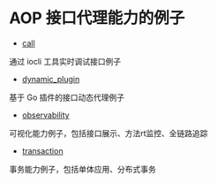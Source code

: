 # AOP 接口代理能力的例子

- [call](./call)

通过 iocli 工具实时调试接口例子

- [dynamic_plugin](./dynamic_plugin)

基于 Go 插件的接口动态代理例子

- [observability](./observability) 

可视化能力例子，包括接口展示、方法rt监控、全链路追踪

- [transaction](./transaction)

事务能力例子，包括单体应用、分布式事务


